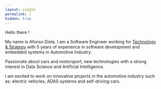 ```yaml
---
layout: single
permalink: /
hidden: true
---
```


Hello there ! 

My name is Afonso Diela. I am a Software Engineer working for [Technology & Strategy](https://www.technologyandstrategy.com/) with 5 years of experience in software development and embedded systems in Automotive Industry.

Passionate about cars and motorsport, new technologies with a strong interest in Data Science and Artificial Intelligence.

I am excited to work on innovative projects in the automotive industry such as: electric vehicles, ADAS systems and self-driving cars. 
